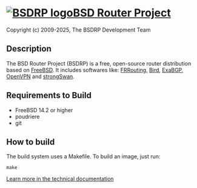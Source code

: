 # [![BSDRP logo](logos/BSDRP.logo.128.png)BSD Router Project](https://bsdrp.net)

Copyright (c) 2009-2025, The BSDRP Development Team

## Description

The BSD Router Project (BSDRP) is a free, open-source router distribution based on [FreeBSD](https://www.freebsd.org).
It includes softwares like: [FRRouting](https://frrouting.org), [Bird](http://bird.network.cz/), [ExaBGP](https://github.com/Exa-Networks/exabgp), [OpenVPN](https://openvpn.net/) and [strongSwan](https://www.strongswan.org/).

## Requirements to Build

- FreeBSD 14.2 or higher
- poudriere
- git

## How to build

The build system uses a Makefile. To build an image, just run:
```
make
```

[Learn more in the technical documentation]( https://bsdrp.net/documentation/technical_docs)
